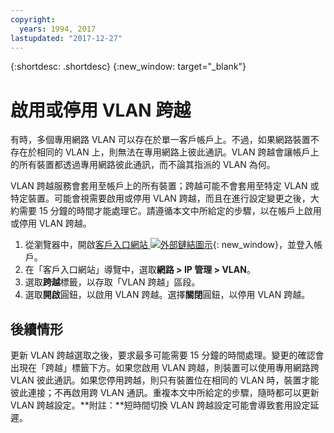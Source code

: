 ```yaml
---
copyright:
  years: 1994, 2017
lastupdated: "2017-12-27"
---
```

{:shortdesc: .shortdesc}
{:new_window: target="_blank"}

# 啟用或停用 VLAN 跨越

有時，多個專用網路 VLAN 可以存在於單一客戶帳戶上。不過，如果網路裝置不存在於相同的 VLAN 上，則無法在專用網路上彼此通訊。VLAN 跨越會讓帳戶上的所有裝置都透過專用網路彼此通訊，而不論其指派的 VLAN 為何。 

VLAN 跨越服務會套用至帳戶上的所有裝置；跨越可能不會套用至特定 VLAN 或特定裝置。可能會視需要啟用或停用 VLAN 跨越，而且在進行設定變更之後，大約需要 15 分鐘的時間才能處理它。請遵循本文中所給定的步驟，以在帳戶上啟用或停用 VLAN 跨越。


1. 從瀏覽器中，開啟[客戶入口網站 ![外部鏈結圖示](../../icons/launch-glyph.svg "外部鏈結圖示")](https://control.softlayer.com/){: new_window}，並登入帳戶。
2. 在「客戶入口網站」導覽中，選取**網路 > IP 管理 > VLAN**。
3. 選取**跨越**標籤，以存取「VLAN 跨越」區段。
4. 選取**開啟**圓鈕，以啟用 VLAN 跨越。選擇**關閉**圓鈕，以停用 VLAN 跨越。

## 後續情形

更新 VLAN 跨越選取之後，要求最多可能需要 15 分鐘的時間處理。變更的確認會出現在「跨越」標籤下方。如果您啟用 VLAN 跨越，則裝置可以使用專用網路跨 VLAN 彼此通訊。如果您停用跨越，則只有裝置位在相同的 VLAN 時，裝置才能彼此連接；不再啟用跨 VLAN 通訊。重複本文中所給定的步驟，隨時都可以更新 VLAN 跨越設定。**附註：**短時間切換 VLAN 跨越設定可能會導致套用設定延遲。
